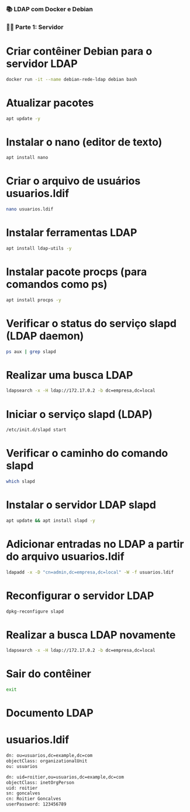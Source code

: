 ### 📚 LDAP com Docker e Debian

### 👨‍💻 Parte 1: Servidor

# Criar contêiner Debian para o servidor LDAP
```bash
docker run -it --name debian-rede-ldap debian bash
```

# Atualizar pacotes
```bash
apt update -y
```

# Instalar o nano (editor de texto)
```bash
apt install nano
```

# Criar o arquivo de usuários usuarios.ldif
```bash
nano usuarios.ldif
```

# Instalar ferramentas LDAP
```bash
apt install ldap-utils -y
```

# Instalar pacote procps (para comandos como ps)
```bash
apt install procps -y
```

# Verificar o status do serviço slapd (LDAP daemon)
```bash
ps aux | grep slapd
```

# Realizar uma busca LDAP
```bash
ldapsearch -x -H ldap://172.17.0.2 -b dc=empresa,dc=local
```

# Iniciar o serviço slapd (LDAP)
```bash
/etc/init.d/slapd start
```

# Verificar o caminho do comando slapd
```bash
which slapd
```

# Instalar o servidor LDAP slapd
```bash
apt update && apt install slapd -y
```

# Adicionar entradas no LDAP a partir do arquivo usuarios.ldif
```bash
ldapadd -x -D "cn=admin,dc=empresa,dc=local" -W -f usuarios.ldif
```

# Reconfigurar o servidor LDAP
```bash
dpkg-reconfigure slapd
```

# Realizar a busca LDAP novamente
```bash
ldapsearch -x -H ldap://172.17.0.2 -b dc=empresa,dc=local
```

# Sair do contêiner
```bash
exit
```

# Documento LDAP

# usuarios.ldif

```bash                             
dn: ou=usuarios,dc=example,dc=com
objectClass: organizationalUnit
ou: usuarios

dn: uid=roitier,ou=usuarios,dc=example,dc=com
objectClass: inetOrgPerson
uid: roitier
sn: goncalves
cn: Roitier Goncalves
userPassword: 123456789

```
